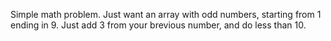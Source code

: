 Simple math problem.
Just want an array with odd numbers, starting from 1 ending in 9. Just add 3 from your brevious number, and do less than 10.
